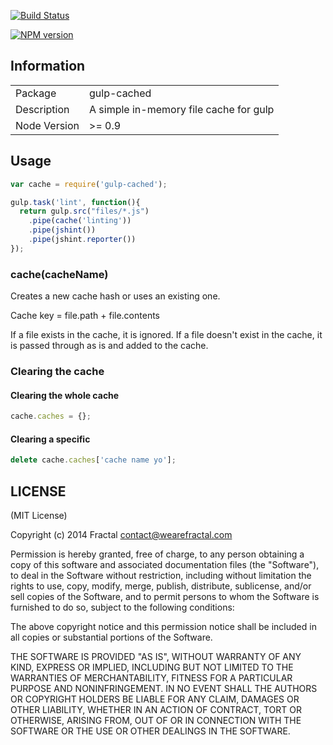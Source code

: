 [![Build Status](https://travis-ci.org/wearefractal/gulp-cached.png?branch=master)](https://travis-ci.org/wearefractal/gulp-cached)

[![NPM version](https://badge.fury.io/js/gulp-cached.png)](http://badge.fury.io/js/gulp-cached)

## Information

<table>
<tr> 
<td>Package</td><td>gulp-cached</td>
</tr>
<tr>
<td>Description</td>
<td>A simple in-memory file cache for gulp</td>
</tr>
<tr>
<td>Node Version</td>
<td>>= 0.9</td>
</tr>
</table>

## Usage

```javascript
var cache = require('gulp-cached');

gulp.task('lint', function(){
  return gulp.src("files/*.js")
    .pipe(cache('linting'))
    .pipe(jshint())
    .pipe(jshint.reporter())
});
```

### cache(cacheName)

Creates a new cache hash or uses an existing one.

Cache key = file.path + file.contents

If a file exists in the cache, it is ignored.
If a file doesn't exist in the cache, it is passed through as is and added to the cache.


### Clearing the cache

#### Clearing the whole cache

```js
cache.caches = {};
```

#### Clearing a specific

```js
delete cache.caches['cache name yo'];
```

## LICENSE

(MIT License)

Copyright (c) 2014 Fractal <contact@wearefractal.com>

Permission is hereby granted, free of charge, to any person obtaining
a copy of this software and associated documentation files (the
"Software"), to deal in the Software without restriction, including
without limitation the rights to use, copy, modify, merge, publish,
distribute, sublicense, and/or sell copies of the Software, and to
permit persons to whom the Software is furnished to do so, subject to
the following conditions:

The above copyright notice and this permission notice shall be
included in all copies or substantial portions of the Software.

THE SOFTWARE IS PROVIDED "AS IS", WITHOUT WARRANTY OF ANY KIND,
EXPRESS OR IMPLIED, INCLUDING BUT NOT LIMITED TO THE WARRANTIES OF
MERCHANTABILITY, FITNESS FOR A PARTICULAR PURPOSE AND
NONINFRINGEMENT. IN NO EVENT SHALL THE AUTHORS OR COPYRIGHT HOLDERS BE
LIABLE FOR ANY CLAIM, DAMAGES OR OTHER LIABILITY, WHETHER IN AN ACTION
OF CONTRACT, TORT OR OTHERWISE, ARISING FROM, OUT OF OR IN CONNECTION
WITH THE SOFTWARE OR THE USE OR OTHER DEALINGS IN THE SOFTWARE.
